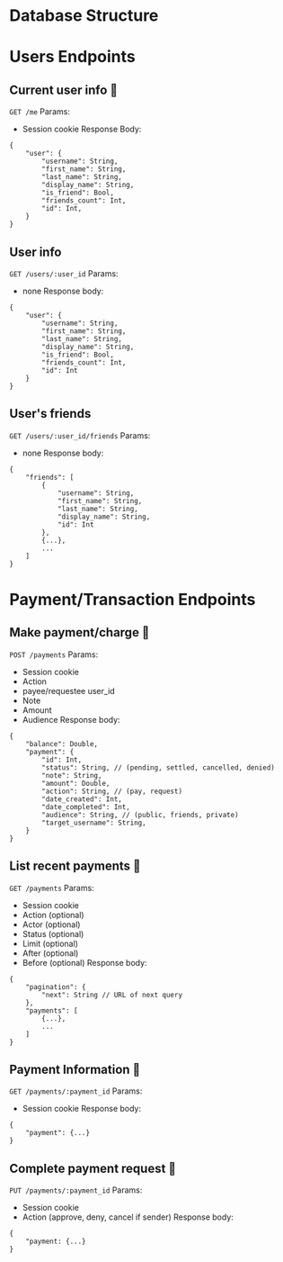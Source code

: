 # Database Structure

# Users Endpoints
## Current user info 🔐
`GET /me`
Params:
- Session cookie
Response Body:
```
{
	"user": {
		"username": String,
		"first_name": String,
		"last_name": String,
		"display_name": String,
		"is_friend": Bool,
		"friends_count": Int,
		"id": Int,
	}
}
```
## User info
`GET /users/:user_id`
Params:
- none
Response body:
```
{
	"user": {
		"username": String,
		"first_name": String,
		"last_name": String,
		"display_name": String,
		"is_friend": Bool,
		"friends_count": Int,
		"id": Int
	}
}
```
## User's friends
`GET /users/:user_id/friends`
Params:
- none
Response body:
```
{
	"friends": [
		{
			"username": String,
			"first_name": String,
			"last_name": String,
			"display_name": String,
			"id": Int
		},
		{...},
		...
	]
}
```
# Payment/Transaction Endpoints
## Make payment/charge 🔐
`POST /payments`
Params:
- Session cookie
- Action
- payee/requestee user_id 
- Note
- Amount
- Audience
Response body:
```
{
	"balance": Double,
	"payment": {
		"id": Int,
		"status": String, // (pending, settled, cancelled, denied)
		"note": String,
		"amount": Double,
		"action": String, // (pay, request)
		"date_created": Int,
		"date_completed": Int,
		"audience": String, // (public, friends, private)
		"target_username": String,
	}
}
```
## List recent payments 🔐
`GET /payments`
Params:
- Session cookie
- Action (optional)
- Actor (optional)
- Status (optional)
- Limit (optional)
- After (optional)
- Before (optional)
Response body:
```
{
	"pagination": {
		"next": String // URL of next query
	},
	"payments": [
		{...},
		...
	]
}
```
## Payment Information 🔐
`GET /payments/:payment_id`
Params:
- Session cookie
Response body:
```
{
	"payment": {...}
}
```
## Complete payment request 🔐
`PUT /payments/:payment_id`
Params:
- Session cookie
- Action (approve, deny, cancel if sender)
Response body:
```
{
	"payment: {...}
}
```
